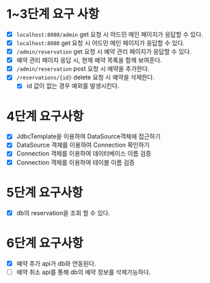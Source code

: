 
# 1~3단계 요구 사항
- [x] `localhost:8080/admin` get 요청 시 어드민 메인 페이지가 응답할 수 있다.
- [x] `localhost:8080` get 요청 시 어드민 메인 페이지가 응답할 수 있다.
- [x] `/admin/reservation` get 요청 시 예약 관리 페이지가 응답할 수 있다.
- [x] 예약 관리 페이지 응답 시, 현재 예약 목록을 함께 보여준다.
- [x] `/admin/reservation` post 요청 시 예약을 추가한다.
- [x] `/reservations/{id}` delete 요청 시 예약을 삭제한다.
  - [x] id 값이 없는 경우 예외를 발생시킨다.

# 4단계 요구사항
- [x] JdbcTemplate을 이용하여 DataSource객체에 접근하기
- [x] DataSource 객체를 이용하여 Connection 확인하기
- [x] Connection 객체를 이용하여 데이터베이스 이름 검증
- [x] Connection 객체를 이용하여 테이블 이름 검증

# 5단계 요구사항
- [x] db의 reservation을 조회 할 수 있다.

# 6단계 요구사항
- [x] 예약 추가 api가 db와 연동된다.
- [ ] 예약 취소 api를 통해 db의 예약 정보를 삭제가능하다.
